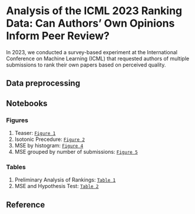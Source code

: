 # Analysis of the ICML 2023 Ranking Data: Can Authors’ Own Opinions Inform Peer Review?
In 2023, we conducted a survey-based experiment at the International Conference on Machine Learning (ICML) that requested authors of multiple submissions to rank their own papers based on perceived quality.


## Data preprocessing


## Notebooks
### Figures
1. Teaser: [`Figure 1`](Notebooks/Random_Proxy.ipynb)
2. Isotonic Precedure: [`Figure 2`](Notebooks/isotonic_procedure.svg)
3. MSE by histogram: [`Figure 4`](Notebooks/Adhoc_Greedy_and_Multiowner_histogram.ipynb)
4. MSE grouped by number of submissions: [`Figure 5`](Notebooks/no_submissions_vertical.ipynb)

### Tables
1. Preliminary Analysis of Rankings: [`Table 1`](Notebooks/Ranking_and_Final_Decision.ipynb)
2. MSE and Hypothesis Test: [`Table 2`](Notebooks/Adhoc_Greedy_and_Multiowner_histogram.ipynb)


## Reference


